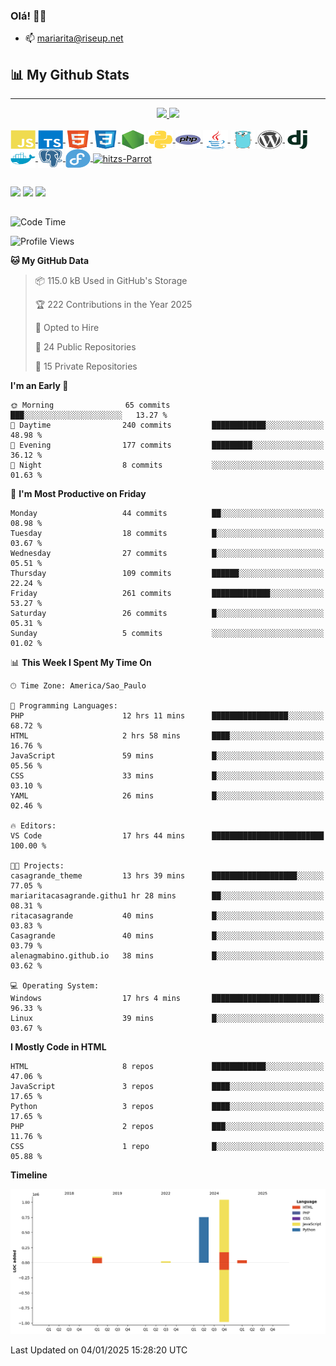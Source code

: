 <!--
**mariaritacasagrande/mariaritacasagrande** is a ✨ _special_ ✨ repository because its `README.md` (this file) appears on your GitHub profile.

Here are some ideas to get you started:

- 🔭 I’m currently working on ...
- 🌱 I’m currently learning ...
- 👯 I’m looking to collaborate on ...
- 🤔 I’m looking for help with ...
- 💬 Ask me about ...
- 📫 How to reach me: ...
- 😄 Pronouns: ...
- ⚡ Fun fact: ...
-->


### Olá! 👋🏾


- 📫 mariarita@riseup.net

## 📊 My Github Stats
---

<div align="center">
  <a href="https://github.com/mariaritacasagrande">
  <img height="160em" src="https://github-readme-stats.vercel.app/api?username=mariaritacasagrande&show_icons=true&theme=merko&count_private=true&CACHE_SECONDS=600"/>
  <img height="160em" src="https://github-readme-stats.vercel.app/api/top-langs/?username=mariaritacasagrande&layout=compact&langs_count=6&theme=merko&CACHE_SECONDS=600"/>
</div>
  
<div style="display: inline_block"><br>
  <img align="center" alt="hitzs-Js" height="30" width="40" src="https://raw.githubusercontent.com/devicons/devicon/master/icons/javascript/javascript-plain.svg">
   <img align="center" alt="hitzs-Js" height="30" width="40" src="https://raw.githubusercontent.com/devicons/devicon/master/icons/typescript/typescript-plain.svg">
  <img align="center" alt="hitzs-HTML" height="30" width="40" src="https://raw.githubusercontent.com/devicons/devicon/master/icons/html5/html5-original.svg">
  <img align="center" alt="hitzs-CSS" height="30" width="40" src="https://raw.githubusercontent.com/devicons/devicon/master/icons/css3/css3-original.svg">
   <img align="center" alt="hitzs-Js" height="30" width="40" src="https://raw.githubusercontent.com/devicons/devicon/master/icons/nodejs/nodejs-original.svg">
  <img align="center" alt="hitzs-php" height="30" width="40" src="https://raw.githubusercontent.com/devicons/devicon/master/icons/python/python-plain.svg">
  <img align="center" alt="hitzs-php" height="30" width="40" src="https://raw.githubusercontent.com/devicons/devicon/master/icons/php/php-original.svg">
  <img align="center" alt="hitzs-PHP" height="30" width="40" src="https://raw.githubusercontent.com/devicons/devicon/master/icons/java/java-original.svg">
  <img align="center" alt="hitzs-Js" height="30" width="40" src="https://raw.githubusercontent.com/devicons/devicon/master/icons/go/go-original.svg">
  <img align="center" alt="hitzs-Java" height="30" width="40" src="https://raw.githubusercontent.com/devicons/devicon/master/icons/wordpress/wordpress-plain.svg">
  <img align="center" alt="hitzs-PHP" height="30" width="40" src="https://raw.githubusercontent.com/devicons/devicon/master/icons/django/django-plain.svg">
  <img align="center" alt="hitzs-Js" height="30" width="40" src="https://raw.githubusercontent.com/devicons/devicon/master/icons/docker/docker-plain.svg">
  <img align="center" alt="hitzs-Js" height="30" width="40" src="https://raw.githubusercontent.com/devicons/devicon/master/icons/postgresql/postgresql-plain.svg">
  <img align="center" alt="hitzs-Js" height="30" width="40" src="https://raw.githubusercontent.com/devicons/devicon/master/icons/fedora/fedora-plain.svg">
  <img align="center" alt="hitzs-Parrot" height="30" width="40" src="https://gitlab.com/parrotsec/project/graphics/-/raw/master/logo/parrotsec-logo.png">
 
</div>
  
  ##

  <div>
    <a href="https://www.linkedin.com/in/mariaritacasagrande" target="_blank"><img src="https://img.shields.io/badge/-LinkedIn-%230077B5?style=for-the-badge&logo=linkedin&logoColor=white" target="_blank"></a>
    <a href = "mailto:mariarita@riseup.net"><img src="https://img.shields.io/badge/-Gmail-%23333?style=for-the-badge&logo=gmail&logoColor=white" target="_blank"></a>
 <!--   <a href="https://www.instagram.com/hitzs____/" target="_blank"><img src="https://img.shields.io/badge/-Instagram-%23E4405F?style=for-the-badge&logo=instagram&logoColor=white" target="_blank"></a> -->
 	  <a href="https://steamcommunity.com/id/gamermae" target="_blank"><img src="https://img.shields.io/badge/Steam-000000?style=for-the-badge&logo=steam&logoColor=white" target="_blank"></a>          
  </div>
  
  ##

<!--START_SECTION:waka-->
![Code Time](http://img.shields.io/badge/Code%20Time-25%20hrs%2027%20mins-blue)

![Profile Views](http://img.shields.io/badge/Profile%20Views-122-blue)

**🐱 My GitHub Data** 

> 📦 115.0 kB Used in GitHub's Storage 
 > 
> 🏆 222 Contributions in the Year 2025
 > 
> 💼 Opted to Hire
 > 
> 📜 24 Public Repositories 
 > 
> 🔑 15 Private Repositories 
 > 
**I'm an Early 🐤** 

```text
🌞 Morning                65 commits          ███░░░░░░░░░░░░░░░░░░░░░░   13.27 % 
🌆 Daytime                240 commits         ████████████░░░░░░░░░░░░░   48.98 % 
🌃 Evening                177 commits         █████████░░░░░░░░░░░░░░░░   36.12 % 
🌙 Night                  8 commits           ░░░░░░░░░░░░░░░░░░░░░░░░░   01.63 % 
```
📅 **I'm Most Productive on Friday** 

```text
Monday                   44 commits          ██░░░░░░░░░░░░░░░░░░░░░░░   08.98 % 
Tuesday                  18 commits          █░░░░░░░░░░░░░░░░░░░░░░░░   03.67 % 
Wednesday                27 commits          █░░░░░░░░░░░░░░░░░░░░░░░░   05.51 % 
Thursday                 109 commits         ██████░░░░░░░░░░░░░░░░░░░   22.24 % 
Friday                   261 commits         █████████████░░░░░░░░░░░░   53.27 % 
Saturday                 26 commits          █░░░░░░░░░░░░░░░░░░░░░░░░   05.31 % 
Sunday                   5 commits           ░░░░░░░░░░░░░░░░░░░░░░░░░   01.02 % 
```


📊 **This Week I Spent My Time On** 

```text
🕑︎ Time Zone: America/Sao_Paulo

💬 Programming Languages: 
PHP                      12 hrs 11 mins      █████████████████░░░░░░░░   68.72 % 
HTML                     2 hrs 58 mins       ████░░░░░░░░░░░░░░░░░░░░░   16.76 % 
JavaScript               59 mins             █░░░░░░░░░░░░░░░░░░░░░░░░   05.56 % 
CSS                      33 mins             █░░░░░░░░░░░░░░░░░░░░░░░░   03.10 % 
YAML                     26 mins             █░░░░░░░░░░░░░░░░░░░░░░░░   02.46 % 

🔥 Editors: 
VS Code                  17 hrs 44 mins      █████████████████████████   100.00 % 

🐱‍💻 Projects: 
casagrande_theme         13 hrs 39 mins      ███████████████████░░░░░░   77.05 % 
mariaritacasagrande.githu1 hr 28 mins        ██░░░░░░░░░░░░░░░░░░░░░░░   08.31 % 
ritacasagrande           40 mins             █░░░░░░░░░░░░░░░░░░░░░░░░   03.83 % 
Casagrande               40 mins             █░░░░░░░░░░░░░░░░░░░░░░░░   03.79 % 
alenagmabino.github.io   38 mins             █░░░░░░░░░░░░░░░░░░░░░░░░   03.62 % 

💻 Operating System: 
Windows                  17 hrs 4 mins       ████████████████████████░   96.33 % 
Linux                    39 mins             █░░░░░░░░░░░░░░░░░░░░░░░░   03.67 % 
```

**I Mostly Code in HTML** 

```text
HTML                     8 repos             ████████████░░░░░░░░░░░░░   47.06 % 
JavaScript               3 repos             ████░░░░░░░░░░░░░░░░░░░░░   17.65 % 
Python                   3 repos             ████░░░░░░░░░░░░░░░░░░░░░   17.65 % 
PHP                      2 repos             ███░░░░░░░░░░░░░░░░░░░░░░   11.76 % 
CSS                      1 repo              █░░░░░░░░░░░░░░░░░░░░░░░░   05.88 % 
```



**Timeline**

![Lines of Code chart](https://raw.githubusercontent.com/mariaritacasagrande/mariaritacasagrande/main/assets/bar_graph.png)


 Last Updated on 04/01/2025 15:28:20 UTC
<!--END_SECTION:waka-->
  
 <!--  <picture>
  <source media="(prefers-color-scheme: dark)" srcset="https://raw.githubusercontent.com/mariaritacasagrande/mariaritacasagrande/output/github-contribution-grid-snake-dark.svg">
  <source media="(prefers-color-scheme: dark)" srcset="https://raw.githubusercontent.com/mariaritacasagrande/mariaritacasagrande/output/github-contribution-grid-snake.svg">
  <img alt="github contribution grid snake animation" src="https://raw.githubusercontent.com/mariaritacasagrande/mariaritacasagrande/output/github-contribution-grid-snake.svg">
</picture> -->





